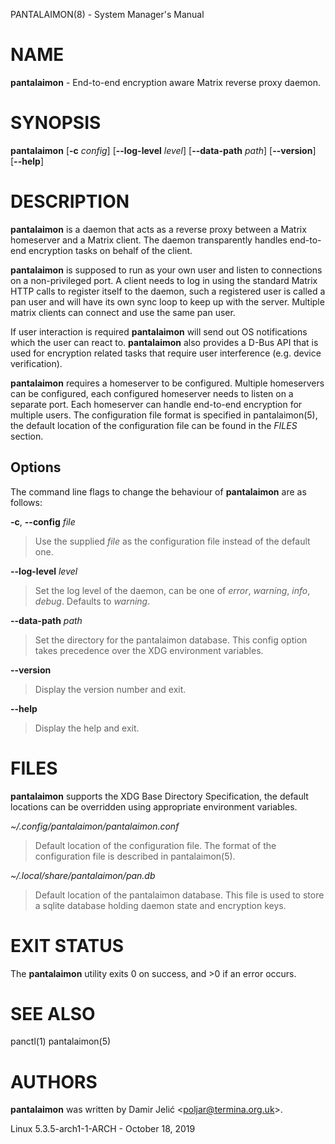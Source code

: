 PANTALAIMON(8) - System Manager's Manual

# NAME

**pantalaimon** - End-to-end encryption aware Matrix reverse proxy daemon.

# SYNOPSIS

**pantalaimon**
\[**-c**&nbsp;*config*]
\[**--log-level**&nbsp;*level*]
\[**--data-path**&nbsp;*path*]
\[**--version**]
\[**--help**]

# DESCRIPTION

**pantalaimon**
is a daemon that acts as a reverse proxy between a Matrix homeserver and a
Matrix client. The daemon transparently handles end-to-end encryption tasks on
behalf of the client.

**pantalaimon**
is supposed to run as your own user and listen to connections on a
non-privileged port. A client needs to log in using the standard Matrix HTTP
calls to register itself to the daemon, such a registered user is called a pan
user and will have its own sync loop to keep up with the server. Multiple matrix
clients can connect and use the same pan user.

If user interaction is required
**pantalaimon**
will send out OS notifications which the user can react to.
**pantalaimon**
also provides a D-Bus API that is used for encryption related tasks that
require user interference (e.g. device verification).

**pantalaimon**
requires a homeserver to be configured. Multiple homeservers can be configured,
each configured homeserver needs to listen on a separate port. Each homeserver
can handle end-to-end encryption for multiple users. The configuration file
format is specified in
pantalaimon(5),
the default location of the configuration file can be found in the
*FILES*
section.

## Options

The command line flags to change the behaviour of
**pantalaimon**
are as follows:

**-c**, **--config** *file*

> Use the supplied
> *file*
> as the configuration file instead of the default one.

**--log-level** *level*

> Set the log level of the daemon, can be one of
> *error*,
> *warning*,
> *info*,
> *debug*.
> Defaults to
> *warning*.

**--data-path** *path*

> Set the directory for the pantalaimon database. This config option takes
> precedence over the XDG environment variables.

**--version**

> Display the version number and exit.

**--help**

> Display the help and exit.

# FILES

**pantalaimon**
supports the XDG Base Directory Specification, the default locations can be
overridden using appropriate environment variables.

*~/.config/pantalaimon/pantalaimon.conf*

> Default location of the configuration file.
> The format of the configuration file is described in
> pantalaimon(5).

*~/.local/share/pantalaimon/pan.db*

> Default location of the pantalaimon database.
> This file is used to store a sqlite database holding daemon state and encryption
> keys.

# EXIT STATUS

The **pantalaimon** utility exits&#160;0 on success, and&#160;&gt;0 if an error occurs.

# SEE ALSO

panctl(1)
pantalaimon(5)

# AUTHORS

**pantalaimon**
was written by
Damir Jeli&#263; &lt;[poljar@termina.org.uk](mailto:poljar@termina.org.uk)&gt;.

Linux 5.3.5-arch1-1-ARCH - October 18, 2019
